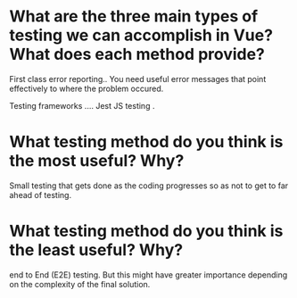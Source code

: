 # What are the three main types of testing we can accomplish in Vue? What does each method provide?

First class error reporting.. You need useful error messages that point effectively to where the problem occured.

Testing frameworks .... Jest JS testing .


# What testing method do you think is the most useful? Why?

Small testing that gets done as the coding progresses so as not to get to far ahead of testing.


# What testing method do you think is the least useful? Why?

end to End (E2E) testing.   But this might have greater importance depending on the complexity of the final solution.